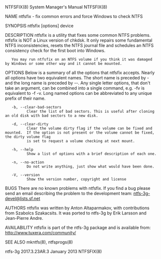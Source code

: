 NTFSFIX(8)                                                             System Manager's Manual                                                            NTFSFIX(8)

NAME
       ntfsfix - fix common errors and force Windows to check NTFS

SYNOPSIS
       ntfsfix [options] device

DESCRIPTION
       ntfsfix is a utility that fixes some common NTFS problems.  ntfsfix is NOT a Linux version of chkdsk.  It only repairs some fundamental NTFS inconsistencies,
       resets the NTFS journal file and schedules an NTFS consistency check for the first boot into Windows.

       You may run ntfsfix on an NTFS volume if you think it was damaged by Windows or some other way and it cannot be mounted.

OPTIONS
       Below is a summary of all the options that ntfsfix accepts.  Nearly all options have two equivalent names.  The short name is preceded by - and the long name
       is  preceded  by  --.  Any single letter options, that don't take an argument, can be combined into a single command, e.g.  -fv is equivalent to -f -v.  Long
       named options can be abbreviated to any unique prefix of their name.

       -b, --clear-bad-sectors
              Clear the list of bad sectors. This is useful after cloning an old disk with bad sectors to a new disk.

       -d, --clear-dirty
              Clear the volume dirty flag if the volume can be fixed and mounted.  If the option is not present or the volume cannot be fixed, the dirty volume flag
              is set to request a volume checking at next mount.

       -h, --help
              Show a list of options with a brief description of each one.

       -n, --no-action
              Do not write anything, just show what would have been done.

       -V, --version
              Show the version number, copyright and license

BUGS
       There are no known problems with ntfsfix.  If you find a bug please send an email describing the problem to the development team:
       ntfs-3g-devel@lists.sf.net

AUTHORS
       ntfsfix was written by Anton Altaparmakov, with contributions from Szabolcs Szakacsits.  It was ported to ntfs-3g by Erik Larsson and Jean-Pierre Andre.

AVAILABILITY
       ntfsfix is part of the ntfs-3g package and is available from:
       http://www.tuxera.com/community/

SEE ALSO
       mkntfs(8), ntfsprogs(8)

ntfs-3g 2017.3.23AR.3                                                       January 2013                                                                  NTFSFIX(8)

